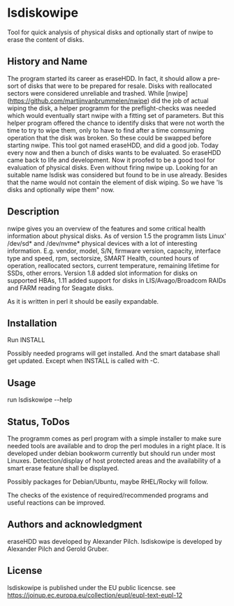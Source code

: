 # lsdiskowipe
Tool for quick analysis of physical disks and optionally start of nwipe to erase the content of disks.

## History and Name
The program started its career as eraseHDD. In fact, it should allow a pre-sort of disks that were to be prepared for resale.
Disks with reallocated sectors were considered unreliable and trashed. While [nwipe] (https://github.com/martijnvanbrummelen/nwipe) did the job of actual wiping
the disk, a helper programm for the preflight-checks was needed which would eventually start nwipe with a fitting set of
parameters. But this helper program offered the chance to identify disks that were not worth the time to try to wipe them, only to have to find after a time comsuming operation 
that the disk was broken. So these could be swapped before starting nwipe.
This tool got named eraseHDD, and did a good job.
Today every now and then a bunch of disks wants to be evaluated. So eraseHDD came back to life and development.
Now it proofed to be a good tool for evaluation of physical disks. Even without firing nwipe up.
Looking for an suitable name lsdisk was considered but found to be in use already. Besides that the name would not contain
the element of disk wiping.
So we have 'ls disks and optionally wipe them" now.

## Description
nwipe gives you an overview of the features and some critical health information about physical disks.
As of version 1.5 the programm lists Linux' /dev/sd* and /dev/nvme* physical devices with a lot of interesting information.
E.g. vendor, model, S/N, firmware version, capacity, interface type and speed, rpm, sectorsize, SMART Health, counted hours of operation,
reallocated sectors, current temperature, remaining lifetime for SSDs, other errors.
Version 1.8 added slot information for disks on supported HBAs, 1.11 added support for disks in LIS/Avago/Broadcom RAIDs and FARM reading for Seagate disks.

As it is written in perl it should be easily expandable.

## Installation
Run INSTALL

Possibly needed programs will get installed.
And the smart database shall get updated. Except when INSTALL is called with -C.

## Usage
run lsdiskowipe --help

## Status, ToDos
The programm comes as perl program with a simple installer to make sure needed tools are available and to drop the perl modules in a right place.
It is developed under debian bookworm currently but should run under most Linuxes.
Detection/display of host protected areas and the availability of a smart erase feature shall be displayed.

Possibly packages for Debian/Ubuntu, maybe RHEL/Rocky will follow.

The checks of the existence of required/recommended programs and useful reactions can be improved.

## Authors and acknowledgment
eraseHDD was developed by Alexander Pilch.
lsdiskowipe is developed by Alexander Pilch and Gerold Gruber.
 
## License
lsdiskowipe is published under the EU public licencse.
see https://joinup.ec.europa.eu/collection/eupl/eupl-text-eupl-12

